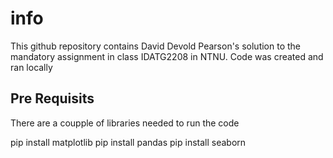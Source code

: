 # info

This github repository contains David Devold Pearson's solution to the mandatory assignment in class IDATG2208 in NTNU.
Code was created and ran locally

## Pre Requisits

There are a coupple of libraries needed to run the code

pip install matplotlib
pip install pandas
pip install seaborn
